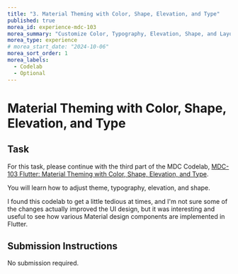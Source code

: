 ```yaml
---
title: "3. Material Theming with Color, Shape, Elevation, and Type"
published: true
morea_id: experience-mdc-103
morea_summary: "Customize Color, Typography, Elevation, Shape, and Layout"
morea_type: experience
# morea_start_date: "2024-10-06"
morea_sort_order: 1
morea_labels:
  - Codelab
  - Optional
---
```


# Material Theming with Color, Shape, Elevation, and Type

## Task

For this task, please continue with the third part of the MDC Codelab, [MDC-103 Flutter: Material Theming with Color, Shape, Elevation, and Type](https://codelabs.developers.google.com/codelabs/mdc-103-flutter#0).

You will learn how to adjust theme, typography, elevation, and shape.

I found this codelab to get a little tedious at times, and I'm not sure some of the changes actually improved the UI design, but it was interesting and useful to see how various Material design components are implemented in Flutter.

## Submission Instructions

No submission required.
